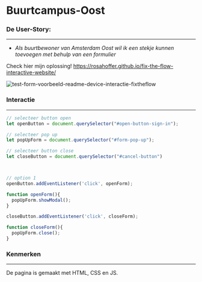# Buurtcampus-Oost

### De User-Story:

***

* _Als buurtbewoner van Amsterdam Oost wil ik een stekje kunnen toevoegen met behulp van een formulier_

Check hier mijn oplossing! https://rosahoffer.github.io/fix-the-flow-interactive-website/

![test-form-voorbeeld-readme-device-interactie-fixtheflow](https://user-images.githubusercontent.com/112861375/208658002-8d6c4d48-592b-41f1-9217-1b7a1f5e21d5.png)


### Interactie

***

```js
// selecteer button open
let openButton = document.querySelector("#open-button-sign-in");

// selecteer pop up
let popUpForm = document.querySelector("#form-pop-up");

// selecteer button close
let closeButton = document.querySelector("#cancel-button")



// option 1
openButton.addEventListener('click', openForm);

function openForm(){
  popUpForm.showModal();
}

closeButton.addEventListener('click', closeForm);

function closeForm(){
  popUpForm.close();
}

```


### Kenmerken

***

De pagina is gemaakt met HTML, CSS en JS.


